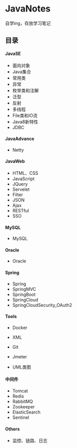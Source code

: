 # JavaNotes
自学ing，存放学习笔记



## 目录

#### JavaSE

- 面向对象
- Java集合
- 常用类
- 异常
- 枚举类和注解
- 泛型
- 反射
- 多线程
- File类和IO流
- Java8新特性
- JDBC

#### JavaAdvance

- Netty

#### JavaWeb

- HTML、CSS
- JavaScript
- JQuery
- Servelet
- Filter
- JSON
- Ajax
- RESTful
- SSO

#### MySQL

- MySQL

#### Oracle

- Oracle

#### Spring

- Spring
- SpringMVC
- SpringBoot
- SpringCloud
- SpringCloudSecurity_OAuth2

#### Tools

- Docker

- XML
- Git
- Jmeter
- UML类图

#### 中间件

- Tomcat
- Redis
- RabbitMQ
- Zookeeper
- ElasticSearch
- Sentinel

#### Others

- 监控、链路、日志